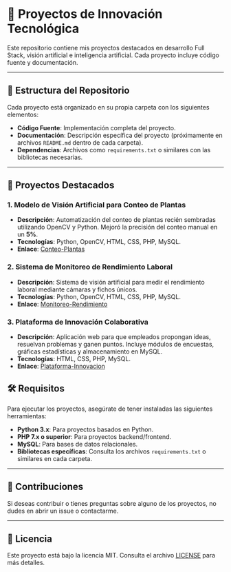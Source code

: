# 🚀 Proyectos de Innovación Tecnológica

Este repositorio contiene mis proyectos destacados en desarrollo Full Stack, visión artificial e inteligencia artificial. Cada proyecto incluye código fuente y documentación.

---

## 📂 Estructura del Repositorio

Cada proyecto está organizado en su propia carpeta con los siguientes elementos:

- **Código Fuente**: Implementación completa del proyecto.
- **Documentación**: Descripción específica del proyecto (próximamente en archivos `README.md` dentro de cada carpeta).
- **Dependencias**: Archivos como `requirements.txt` o similares con las bibliotecas necesarias.

---

## 🌟 Proyectos Destacados

### 1. **Modelo de Visión Artificial para Conteo de Plantas**
- **Descripción**: Automatización del conteo de plantas recién sembradas utilizando OpenCV y Python. Mejoró la precisión del conteo manual en un **5%**.
- **Tecnologías**: Python, OpenCV, HTML, CSS, PHP, MySQL.
- **Enlace**: [Conteo-Plantas](Conteo-Plantas)

### 2. **Sistema de Monitoreo de Rendimiento Laboral**
- **Descripción**: Sistema de visión artificial para medir el rendimiento laboral mediante cámaras y fichos únicos.
- **Tecnologías**: Python, OpenCV, HTML, CSS, PHP, MySQL.
- **Enlace**: [Monitoreo-Rendimiento](Monitoreo-Rendimiento)

### 3. **Plataforma de Innovación Colaborativa**
- **Descripción**: Aplicación web para que empleados propongan ideas, resuelvan problemas y ganen puntos. Incluye módulos de encuestas, gráficas estadísticas y almacenamiento en MySQL.
- **Tecnologías**: HTML, CSS, PHP, MySQL.
- **Enlace**: [Plataforma-Innovacion](Plataforma-Innovacion)

## 🛠️ Requisitos

Para ejecutar los proyectos, asegúrate de tener instaladas las siguientes herramientas:

- **Python 3.x**: Para proyectos basados en Python.
- **PHP 7.x o superior**: Para proyectos backend/frontend.
- **MySQL**: Para bases de datos relacionales.
- **Bibliotecas específicas**: Consulta los archivos `requirements.txt` o similares en cada carpeta.

---

## 🤝 Contribuciones

Si deseas contribuir o tienes preguntas sobre alguno de los proyectos, no dudes en abrir un issue o contactarme.

---

## 📄 Licencia

Este proyecto está bajo la licencia MIT. Consulta el archivo [LICENSE](LICENSE) para más detalles.

